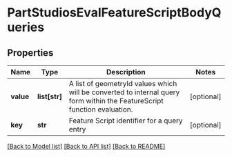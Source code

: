 # PartStudiosEvalFeatureScriptBodyQueries

## Properties
Name | Type | Description | Notes
------------ | ------------- | ------------- | -------------
**value** | **list[str]** | A list of geometryId values which will be converted to internal    query form within the FeatureScript function evaluation. | [optional] 
**key** | **str** | Feature Script identifier for a query entry | [optional] 

[[Back to Model list]](../README.md#documentation-for-models) [[Back to API list]](../README.md#documentation-for-api-endpoints) [[Back to README]](../README.md)


